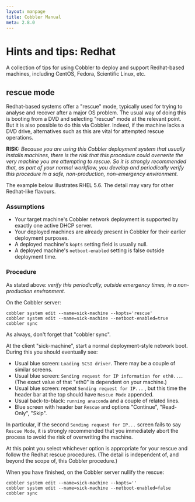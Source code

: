```yaml
---
layout: manpage
title: Cobbler Manual
meta: 2.8.0
---
```

# Hints and tips: Redhat

A collection of tips for using Cobbler to deploy and support Redhat-based machines, including CentOS, Fedora,
Scientific Linux, etc.

## rescue mode

Redhat-based systems offer a "rescue" mode, typically used for trying to analyse and recover after a major OS problem.
The usual way of doing this is booting from a DVD and selecting "rescue" mode at the relevant point. But it is also
possible to do this via Cobbler. Indeed, if the machine lacks a DVD drive, alternatives such as this are vital for
attempted rescue operations.

**RISK:**  _Because you are using this Cobbler deployment system that usually installs machines, there is the risk that
this procedure could overwrite the very machine you are attempting to rescue. So it is strongly recommended that, as
part of your normal workflow, you develop and periodically verify this procedure in a safe, non-production,
non-emergency environment._

The example below illustrates RHEL 5.6.  The detail may vary for other Redhat-like flavours.

### Assumptions

* Your target machine's Cobbler network deployment is supported by exactly one active DHCP server.
* Your deployed machines are already present in Cobbler for their earlier deployment purposes.
* A deployed machine's `kopts` setting field is usually null.
* A deployed machine's `netboot-enabled` setting is false outside deployment time.

### Procedure

As stated above: _verify this periodically, outside emergency times, in a non-production environment._

On the Cobbler server:

    cobbler system edit --name=sick-machine --kopts='rescue'
    cobbler system edit --name=sick-machine --netboot-enabled=true
    cobbler sync

As always, don't forget that "cobbler sync".

At the client "sick-machine", start a normal deployment-style network boot.  During this you should eventually see:

* Usual blue screen: `Loading SCSI driver`.  There may be a couple of similar screens.
* Usual blue screen: `Sending request for IP information for eth0...`.  (The exact value of that "eth0" is dependent on
  your machine.)
* Usual blue screen: repeat `Sending request for IP...` , but this time the header bar at the top should have
  `Rescue Mode` appended.
* Usual back-to-black: `running anaconda` and a couple of related lines.
* Blue screen with header bar `Rescue` and options "Continue", "Read-Only", "Skip".

In particular, if the second `Sending request for IP...` screen fails to say `Rescue Mode`, it is strongly recommended
that you immediately abort the process to avoid the risk of overwriting the machine.

At this point you select whichever option is appropriate for your rescue and follow the Redhat rescue procedures.
(The detail is independent of, and beyond the scope of, this Cobbler procedure.)

When you have finished, on the Cobbler server nullify the rescue:

    cobbler system edit --name=sick-machine --kopts=''
    cobbler system edit --name=sick-machine --netboot-enabled=false
    cobbler sync
